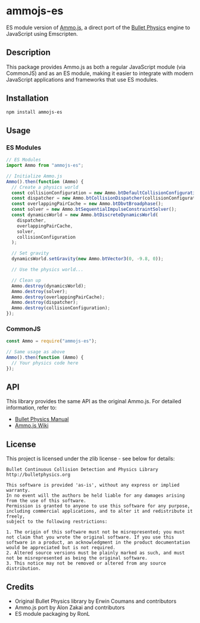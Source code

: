 # ammojs-es

ES module version of [Ammo.js](https://github.com/kripken/ammo.js), a direct port of the [Bullet Physics](https://github.com/bulletphysics/bullet3) engine to JavaScript using Emscripten.

## Description

This package provides Ammo.js as both a regular JavaScript module (via CommonJS) and as an ES module, making it easier to integrate with modern JavaScript applications and frameworks that use ES modules.

## Installation

```bash
npm install ammojs-es
```

## Usage

### ES Modules

```javascript
// ES Modules
import Ammo from "ammojs-es";

// Initialize Ammo.js
Ammo().then(function (Ammo) {
  // Create a physics world
  const collisionConfiguration = new Ammo.btDefaultCollisionConfiguration();
  const dispatcher = new Ammo.btCollisionDispatcher(collisionConfiguration);
  const overlappingPairCache = new Ammo.btDbvtBroadphase();
  const solver = new Ammo.btSequentialImpulseConstraintSolver();
  const dynamicsWorld = new Ammo.btDiscreteDynamicsWorld(
    dispatcher,
    overlappingPairCache,
    solver,
    collisionConfiguration
  );

  // Set gravity
  dynamicsWorld.setGravity(new Ammo.btVector3(0, -9.8, 0));

  // Use the physics world...

  // Clean up
  Ammo.destroy(dynamicsWorld);
  Ammo.destroy(solver);
  Ammo.destroy(overlappingPairCache);
  Ammo.destroy(dispatcher);
  Ammo.destroy(collisionConfiguration);
});
```

### CommonJS

```javascript
const Ammo = require("ammojs-es");

// Same usage as above
Ammo().then(function (Ammo) {
  // Your physics code here
});
```

## API

This library provides the same API as the original Ammo.js. For detailed information, refer to:

- [Bullet Physics Manual](https://github.com/bulletphysics/bullet3/tree/master/docs)
- [Ammo.js Wiki](https://github.com/kripken/ammo.js/wiki)

## License

This project is licensed under the zlib license - see below for details:

```
Bullet Continuous Collision Detection and Physics Library
http://bulletphysics.org

This software is provided 'as-is', without any express or implied warranty.
In no event will the authors be held liable for any damages arising from the use of this software.
Permission is granted to anyone to use this software for any purpose,
including commercial applications, and to alter it and redistribute it freely,
subject to the following restrictions:

1. The origin of this software must not be misrepresented; you must not claim that you wrote the original software. If you use this software in a product, an acknowledgment in the product documentation would be appreciated but is not required.
2. Altered source versions must be plainly marked as such, and must not be misrepresented as being the original software.
3. This notice may not be removed or altered from any source distribution.
```

## Credits

- Original Bullet Physics library by Erwin Coumans and contributors
- Ammo.js port by Alon Zakai and contributors
- ES module packaging by RonL
